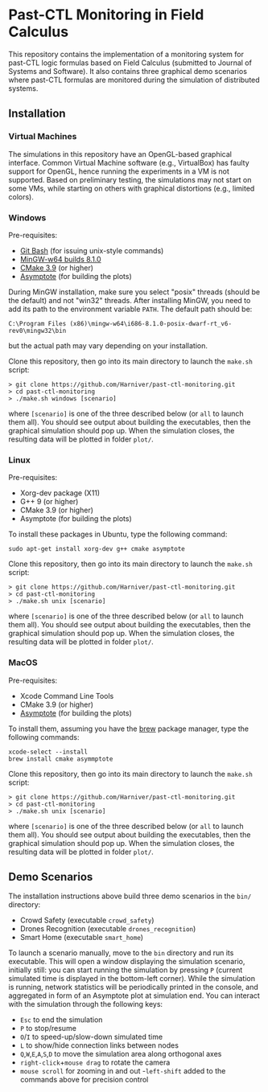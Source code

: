 # Past-CTL Monitoring in Field Calculus

This repository contains the implementation of a monitoring system for past-CTL logic formulas based on Field Calculus (submitted to Journal of Systems and Software). It also contains three graphical demo scenarios where past-CTL formulas are monitored during the simulation of distributed systems.

## Installation

### Virtual Machines

The simulations in this repository have an OpenGL-based graphical interface. Common Virtual Machine software (e.g., VirtualBox) has faulty support for OpenGL, hence running the experiments in a VM is not supported. Based on preliminary testing, the simulations may not start on some VMs, while starting on others with graphical distortions (e.g., limited colors).

### Windows

Pre-requisites:
- [Git Bash](https://gitforwindows.org) (for issuing unix-style commands)
- [MinGW-w64 builds 8.1.0](http://mingw-w64.org/doku.php/download/mingw-builds)
- [CMake 3.9](https://cmake.org) (or higher)
- [Asymptote](http://asymptote.sourceforge.io) (for building the plots)

During MinGW installation, make sure you select "posix" threads (should be the default) and not "win32" threads. After installing MinGW, you need to add its path to the environment variable `PATH`. The default path should be:
```
C:\Program Files (x86)\mingw-w64\i686-8.1.0-posix-dwarf-rt_v6-rev0\mingw32\bin
```
but the actual path may vary depending on your installation.

Clone this repository, then go into its main directory to launch the `make.sh` script:
```
> git clone https://github.com/Harniver/past-ctl-monitoring.git
> cd past-ctl-monitoring
> ./make.sh windows [scenario]
```
where `[scenario]` is one of the three described below (or `all` to launch them all). You should see output about building the executables, then the graphical simulation should pop up. When the simulation closes, the resulting data will be plotted in folder `plot/`.

### Linux

Pre-requisites:
- Xorg-dev package (X11)
- G++ 9 (or higher)
- CMake 3.9 (or higher)
- Asymptote (for building the plots)

To install these packages in Ubuntu, type the following command:
```
sudo apt-get install xorg-dev g++ cmake asymptote
```

Clone this repository, then go into its main directory to launch the `make.sh` script:
```
> git clone https://github.com/Harniver/past-ctl-monitoring.git
> cd past-ctl-monitoring
> ./make.sh unix [scenario]
```
where `[scenario]` is one of the three described below (or `all` to launch them all). You should see output about building the executables, then the graphical simulation should pop up. When the simulation closes, the resulting data will be plotted in folder `plot/`.

### MacOS

Pre-requisites:
- Xcode Command Line Tools
- CMake 3.9 (or higher)
- [Asymptote](http://asymptote.sourceforge.io) (for building the plots)

To install them, assuming you have the [brew](https://brew.sh) package manager, type the following commands:
```
xcode-select --install
brew install cmake asymmptote
```

Clone this repository, then go into its main directory to launch the `make.sh` script:
```
> git clone https://github.com/Harniver/past-ctl-monitoring.git
> cd past-ctl-monitoring
> ./make.sh unix [scenario]
```
where `[scenario]` is one of the three described below (or `all` to launch them all). You should see output about building the executables, then the graphical simulation should pop up. When the simulation closes, the resulting data will be plotted in folder `plot/`.

## Demo Scenarios

The installation instructions above build three demo scenarios in the `bin/` directory:
- Crowd Safety (executable `crowd_safety`)
- Drones Recognition (executable `drones_recognition`)
- Smart Home (executable `smart_home`)

To launch a scenario manually, move to the `bin` directory and run its executable. This will open a window displaying the simulation scenario, initially still: you can start running the simulation by pressing `P` (current simulated time is displayed in the bottom-left corner). While the simulation is running, network statistics will be periodically printed in the console, and aggregated in form of an Asymptote plot at simulation end. You can interact with the simulation through the following keys:
- `Esc` to end the simulation
- `P` to stop/resume
- `O`/`I` to speed-up/slow-down simulated time
- `L` to show/hide connection links between nodes
- `Q`,`W`,`E`,`A`,`S`,`D` to move the simulation area along orthogonal axes
- `right-click`+`mouse drag` to rotate the camera
- `mouse scroll` for zooming in and out
-`left-shift` added to the commands above for precision control
